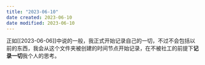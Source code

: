 ```yaml
---
title: "2023-06-10"
date created: 2023-06-10
date modified: 2023-06-10
---
```


正如[[2023-06-06]]中说的一般，我正式开始记录自己的一切，不过不会包括以前的东西，我会从这个文件夹被创建的时间节点开始记录，在不被社工的前提下**记录一切**我个人的思考。